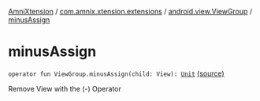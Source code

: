 [AmniXtension](../../index.md) / [com.amnix.xtension.extensions](../index.md) / [android.view.ViewGroup](index.md) / [minusAssign](./minus-assign.md)

# minusAssign

`operator fun ViewGroup.minusAssign(child: View): `[`Unit`](https://kotlinlang.org/api/latest/jvm/stdlib/kotlin/-unit/index.html) [(source)](https://github.com/AmniX/AmniXTension/tree/master/AmniXtension/src/main/java/com/amnix/xtension/extensions/ViewGroupExtensions.kt#L22)

Remove View with the (-) Operator


